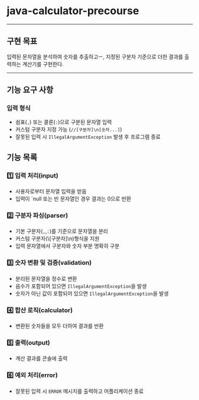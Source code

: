 # java-calculator-precourse

---

## 구현 목표
입력된 문자열을 분석하여 숫자를 추출하고ㅡ, 지정된 구분자 기준으로 더한 결과를 출력하는 계산기를 구현한다.

---

## 기능 요구 사항

### 입력 형식
- 쉼표(`,`) 또는 콜론(`:`)으로 구분된 문자열 입력
- 커스텀 구분자 지정 가능 (`//[구분자]\n[숫자...]`)
- 잘못된 입력 시 `IllegalArgumentException` 발생 후 프로그램 종료

## 기능 목록
### 1️⃣ 입력 처리(input)
- 사용자로부터 문자열 입력을 받음
- 입력이 `null 또는 빈 문자열인 경우 결과는 0으로 반환
### 2️⃣ 구분자 파싱(parser)
- 기본 구분자(`,`,`:`)를 기준으로 문자열을 분리
- 커스텀 구분자(\\[구분자]\n)형식을 지원
- 입력 문자열에서 구분자와 숫자 부분 명확히 구분
### 3️⃣ 숫자 변환 및 검증(validation)
- 분리된 문자열을 정수로 변환
- 음수가 포함되어 있으면 `IllegalArgumentException`을 발생
- 숫자가 아닌 값이 포함되어 있으면 `IllegalArgumentException`을 발생
### 4️⃣ 합산 로직(calculator)
- 변환된 숫자들을 모두 더하여 결과를 반환
### 5️⃣ 출력(output)
- 계산 결과를 콘솔에 출력
### 6️⃣ 예외 처리(error)
- 잘못된 입력 시 `ERROR` 메시지를 출력하고 어플리케이션 종료
